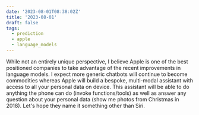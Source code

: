 ```yaml
---
date: '2023-08-01T08:38:02Z'
title: '2023-08-01'
draft: false
tags:
  - prediction
  - apple
  - language_models
---
```


While not an entirely unique perspective, I believe Apple is one of the best positioned companies to take advantage of the recent improvements in language models.
I expect more generic chatbots will continue to become commodities whereas Apple will build a bespoke, multi-modal assistant with access to all your personal data on device.
This assistant will be able to do anything the phone can do (invoke functions/tools) as well as answer any question about your personal data (show me photos from Christmas in 2018).
Let's hope they name it something other than Siri.
